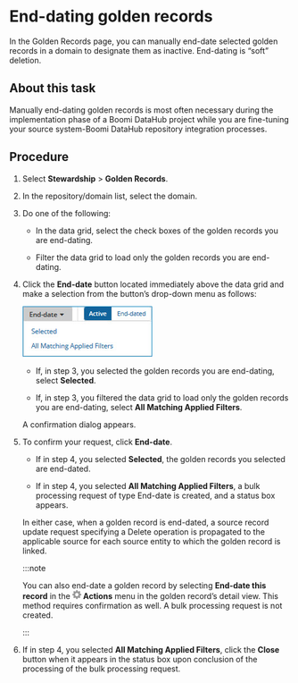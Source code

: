# End-dating golden records 

<head>
  <meta name="guidename" content="DataHub"/>
  <meta name="context" content="GUID-4f7d300d-11f4-4068-96b1-a8bb6a43beb1"/>
</head>


In the Golden Records page, you can manually end-date selected golden records in a domain to designate them as inactive. End-dating is “soft” deletion.



## About this task

Manually end-dating golden records is most often necessary during the implementation phase of a Boomi DataHub project while you are fine-tuning your source system-Boomi DataHub repository integration processes.

## Procedure

1.  Select **Stewardship** \> **Golden Records**.

2.  In the repository/domain list, select the domain.

3.  Do one of the following:

    -   In the data grid, select the check boxes of the golden records you are end-dating.

    -   Filter the data grid to load only the golden records you are end-dating.

4.  Click the **End-date** button located immediately above the data grid and make a selection from the button’s drop-down menu as follows:

    ![End-date actions on golden records](../Images/Stewardship/img-hub-golden_record_end-date_34be73d2-03f9-459d-b7ba-5ec9d08aae8f.jpg)

    -   If, in step 3, you selected the golden records you are end-dating, select **Selected**.

    -   If, in step 3, you filtered the data grid to load only the golden records you are end-dating, select **All Matching Applied Filters**.

    A confirmation dialog appears.

5.  To confirm your request, click **End-date**.

    -   If in step 4, you selected **Selected**, the golden records you selected are end-dated.

    -   If in step 4, you selected **All Matching Applied Filters**, a bulk processing request of type End-date is created, and a status box appears.

    In either case, when a golden record is end-dated, a source record update request specifying a Delete operation is propagated to the applicable source for each source entity to which the golden record is linked.

    :::note
    
    You can also end-date a golden record by selecting **End-date this record** in the **![Clicking the gear icon opens the Actions menu](../Images/main-ic-gear-gray_54d864eb-b5de-4ee6-9b31-975dae0a5762.jpg) Actions** menu in the golden record’s detail view. This method requires confirmation as well. A bulk processing request is not created.

    :::

6.  If in step 4, you selected **All Matching Applied Filters**, click the **Close** button when it appears in the status box upon conclusion of the processing of the bulk processing request.